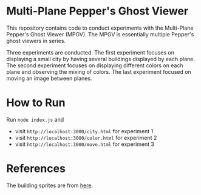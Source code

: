 # Multi-Plane Pepper's Ghost Viewer

This repository contains code to conduct experiments with the Multi-Plane Pepper's Ghost Viewer (MPGV). The MPGV is essentially multiple Pepper's ghost viewers in series.

Three experiments are conducted. The first experiment focuses on displaying a small city by having several buildings displayed by each plane. The second experiment focuses on displaying different colors on each plane and observing the mixing of colors. The last experiment focused on moving an image between planes.

# How to Run

Run `node index.js` and

- visit `http://localhost:3000/city.html` for experiment 1
- visit `http://localhost:3000/color.html` for experiment 2
- visit `http://localhost:3000/move.html` for experiment 3

# References

The building sprites are from [here](https://craftpix.net/freebies/free-city-backgrounds-pixel-art/).
